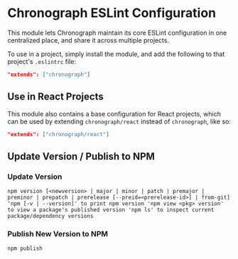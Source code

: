 # Chronograph ESLint Configuration

This module lets Chronograph maintain its core ESLint configuration in one centralized place, and share it across multiple projects.

To use in a project, simply install the module, and add the following to that project's `.eslintrc` file:

```json
"extends": ["chronograph"]
```

## Use in React Projects

This module also contains a base configuration for React projects, which can be used by extending `chronograph/react` instead of `chronograph`, like so:

```json
"extends": ["chronograph/react"]
```

## Update Version / Publish to NPM 

### Update Version 
``npm version [<newversion> | major | minor | patch | premajor | preminor | prepatch | prerelease [--preid=<prerelease-id>] | from-git]
'npm [-v | --version]' to print npm version
'npm view <pkg> version' to view a package's published version
'npm ls' to inspect current package/dependency versions``

### Publish New Version to NPM
`npm publish`
